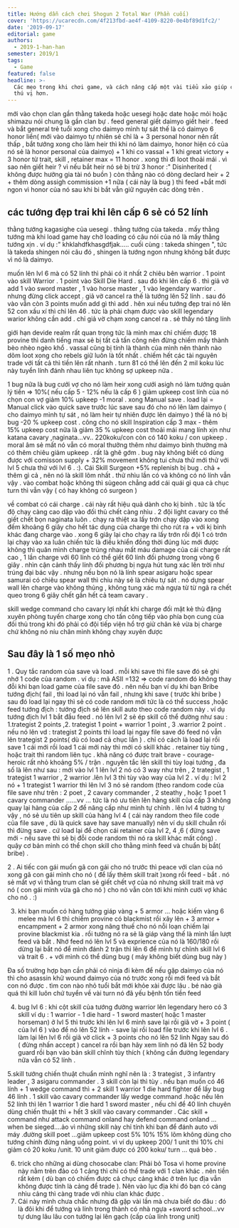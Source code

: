 ```yaml
---
title: Hướng dẫn cách chơi Shogun 2 Total War (Phần cuối)
cover: 'https://ucarecdn.com/4f213fbd-ae4f-4109-8220-0e4bf89d1fc2/'
date: '2019-09-17'
editorial: game
authors:
  - 2019-1-han-han
semester: 2019/1
tags:
  - Game
featured: false
headline: >-
  Các mẹo trong khi chơi game, và cách nâng cấp một vài tiểu xảo giúp chơi game
  thú vị hơn.
---
```

mới vào chọn clan gần thằng takeda hoặc uesegi hoặc date hoặc mỏi hoặc shimazu nói chung là gần clan bự . feed general giết daimyo giết heir . feed và bắt general trẻ tuổi xong cho daimyo mình tự sát thế là có daimyo 6 honor liền( mới vào daimyo tự nhiên sẻ chỉ là + 3 personal honor nên rất thấp , bắt tướng xong cho làm heir thì khi nó làm daimyo, honor hiện có của nó sẻ là honor personal của daimyo) + 1 khi co vassal + 1 khi great victory + 3 honor từ trait, skill , retainer max = 11 honor . xong thì đi loot thoải mái . vì sao nên giết heir ? vì nếu bắt heir nó sẻ bị trừ 3 honor :" Disinherited ( không được hưởng gia tài nó buồn ) còn thằng nào có dòng declard heir + 2 + thêm dòng assigh commission +1 nữa ( cái này là bug ) thì feed +bắt mới ngon vì honor của nó sau khi bi bắt vẫn giữ nguyên các dòng trên .

## các tướng đẹp trai khi lên cấp 6 sẻ có 52 lính

thằng tướng kagasighe của uesegi . thằng tướng của takeda . mấy thằng tướng mà khi load game hay chờ loading có câu nói của nó là mấy thằng tướng xịn . ví dụ :" khklahdfkhasgdfjak..... cuối cùng : takeda shingen ", tức là takeda shingen nói câu đó , shingen là tướng ngon nhưng không bắt được vì nó là daimyo.

muốn lên lvl 6 mà có 52 lính thì phải có it nhất 2 chiêu bên warrior . 1 point vào skill Warrior . 1 point vào Skill Die Hard . sau đó khi lên cấp 6 . thì giả vờ add 1 vào sword master , 1 vào horse master , 1 vào legendary warrior . nhưng đừng click accept . giả vờ cancel ra thế là tướng lên 52 lính . sau đó vào vẫn còn 3 points muốn add gì thì add . hên xui nếu tướng đẹp trai nó lên 52 con xấu xí thì chỉ lên 46 . tức là phải chạm được vào skill legendary warior không cần add . chỉ giả vờ chạm xong cancel ra . sẻ thấy nó tăng lính

giới hạn devide realm rất quan trọng tức là mình max chỉ chiếm được 18 provine thì danh tiếng max sẻ bị tất cả tấn công nên đừng chiếm mấy thành bèo nhèo ngèo khổ . vassal cũng bị tính là thành của mình nên thành nào dõm loot xong cho rebels giữ luôn là tốt nhất . chiếm hết các tài nguyên trade với tất cả thì tiền lên rất nhanh . turn 81 có thể lên đến 2 mil koku lúc này tuyển lính đánh nhau liên tục không sợ upkeep nữa . 

1 bug nữa là bug cưới vợ cho nó làm heir xong cưới asigh nó làm tướng quản lý tiền => 10%( nếu cấp 5 - 12% nếu là cấp 6 ) giảm upkeep cost lính của nó chọn con vợ giảm 10% upkeep -1 moral . xong Manual save . load lại = Manual click vào quick save trước lúc save sau đó cho nó lên làm daimyo ( cho daimyo mình tự sát , nó làm heir tự nhiên được lên daimyo ) thế là nó bị bug -20 % upkeep cost . công cho nó skill Inspiration cấp 3 max - thêm 15% upkeep cost nữa là giảm 35 % upkeep cost thoải mái mang lính xịn như katana cavary ,naginata...vv.. 220koku/con còn có 140 koku / con upkeep . moral âm sẻ mất nó vẫn có moral thưởng thêm như daimyo bình thường mà có thêm chiêu giảm upkeep . rất là ghê gớm . bug này không biết có dùng được với comisson supply + 32% movement không tui chưa thử mới thử với lvl 5 chưa thử với lvl 6 . :). Cái Skill Surgeon +5% replenish bị bug . chả + thêm gì cả , nên nó là skill lõm nhất . thử nhìu lần có và không có nó lính vẫn vậy . vào combat hoặc không thì sủgeon chẳng add cái quái gì qua cả chục turn thì vẫn vậy ( có hay không có surgeon )

về combat có cái charge . cái này rất hiệu quả dành cho kị binh . tức là tốc độ chạy càng cao dập vào đối thủ chết càng nhìu . 2 đội light cavary co thể giết chết bọn naginata luôn . chạy ra thiệt xa lấy trớn chạy dập vào xong đếm khoảng 6 giây cho hết tác dụng của charge thì cho rút ra + với kị binh khác đang charge vào . xong 6 giây lại cho chạy ra lấy trớn rồi đội 1 có trớn lại chạy vào xa luân chiến tức là điều khiển đồng thời đúng lúc mới được không thì quân mình charge trúng nhau mất máu damage của cái charge rất cao , 1 lần charge với 60 lính có thể giết 60 lính đối phương trong vòng 6 giây . nhìn cận cảnh thấy lính đối phương bị ngựa hút tung xác lên trời như trúng đại bác vậy . nhưng nếu bọn nó là lính spear asigaru hoặc spear samurai có chiêu spear wall thì chiu này sẻ là chiêu tự sát . nó dựng spear wall lên charge vào không thủng , không tung xác mà ngựa từ từ ngã ra chết queo trong 6 giây chết gần hết cả team cavary .

skill wedge command cho cavary lợi nhất khi charge đối mặt kẻ thù đặng xuyên phòng tuyến charge xong cho tấn công tiếp vào phía bọn cung của đối thủ trong khi đó phải có đội tiếp viện hổ trợ giử chân kẻ vừa bị charge chứ không nó níu chân mình không chạy xuyên được

## **Sau đây là 1 số mẹo nhỏ**

1 . Quy tắc random của save và load . mỗi khi save thì file save đó sẻ ghi nhớ 1 code của random . ví dụ : mã ASII =132 => code random đó không thay đỗi khi bạn load game của file save đó . nên nếu bạn ví dụ khi bạn Bribe tướng địch( fail , thì load lại nó vẫn fail , nhưng khi save ( trước khi bribe ) sau đó load lại ngay thì sẻ có code random mới tức là có thể success ,hoặc feed tướng địch : tướng địch sẻ lên skill auto theo code random này . ví dụ tướng địch lvl 1 bắt đầu feed . nó lên lvl 2 sẻ ép skill cố thể đường như sau : 1.trategist 2 points ,2. trategist 1 point + warrior 1 point , 3 .warrior 2 point . nếu nó lên vd : trategist 2 points thì load lại ngay file save đó feed nó vẫn lên trategist 2 points( dù có load cả chục lần ) . chỉ có cách là load lại rồi save 1 cái mới rồi load 1 cái mới này thì mới có skill khác . retainer tùy tùng , hoặc trait thì random liên tục . khả năng có được trait brave - courage-heroic rất nhỏ khoảng 5% / trận . nguyên tắc lên skill thì tùy loại tướng , đa số là lên như sau : mới vào lvl 1 lên lvl 2 nó có 3 way như trên , 2 trategist , 1 trategist 1 warrior , 2 warrior .lên lvl 3 thì tùy vào way của lvl 2 . ví dụ : lvl 2 nó + 1 trategist 1 warrior thì lên lvl 3 nó sẻ random (theo random code của file save như trên : 2 poet , 2 cavary commander , 2 steathy , hoặc 1 poet 1 cavary commander ......vv ... tức là nó ưu tiên lên hàng skill của cấp 3 không quay lại hàng của cấp 2 để nâng cấp như mình tự chỉnh . lên lvl 4 tương tự vậy , nó sẻ ưu tiên up skill của hàng lvl 4 ( cái này random theo file code của file save , dù là quick save hay save manually) nên ví dụ skill chuẫn rồi thì đừng save . cứ load lại để chọn cái retainer của lvl 2, 4 ,6 ( đừng save mới - nếu save thì sẻ bị đỗi code random thì nó ra skill khác mất công) . quậy cơ bản mình có thể chọn skill cho thằng mình feed và chuẩn bị bắt( bribe) .

2 . Ai tiếc con gái muốn gã con gái cho nó trước thì peace với clan của nó xong gã con gái mình cho nó ( để lấy thêm skill trait )xong rồi feed - bắt . nó sẻ mất vợ vì thằng trum clan sẻ giết chết vợ của nó nhưng skill trait mà vợ nó ( con gái mình vừa gã cho nó ) cho nó vẫn còn tới khi mình cưới vợ khác cho nó . :)

3. khi bạn muốn có hàng tướng giáp vàng + 5 armor ... hoặc kiếm vàng 6 melee mà lvl 6 thì chiếm provine có blackmist rồi xây lên + 3 armor + encampment + 2 armor xong nâng thuế cho nó nỗi loạn chiếm lại provine blackmist kia . rồi tướng nó ra sẻ là giáp vàng thế là mình lần lượt feed và bắt . Nhớ feed nó lên lvl 5 và exprience của nó là 160/180 rồi dừng lại bắt nó để mình đánh 2 trận thì lên 6 để mình tự chĩnh skill lvl 6 và trait 6 . + với mình có thể dùng bug ( máy không biết dùng bug này ) 

Đa số trường hợp bạn cần phải có ninja đi kèm để nếu gặp daimyo của nó thì cho asassin khử wound daimyo của nó trước xong rồi mới feed và bắt con nó được . tìm con nào nhỏ tuổi bắt mới khỏe xài được lâu . bé nào già quá thì kill luôn chứ tuyển về vài turn nó đã yếu bệnh tốn tiền feed

4. bug lvl 6 : khi cột skill của tướng đường warrior lên legendary hero có 3 skill ví dụ : 1 warrior - 1 die hard - 1 sword master( hoặc 1 master horseman) ở lvl 5 thì trước khi lên lvl 6 mình save lại rồi giã vờ + 3 point ( của lvl 6 ) vào để nó lên 52 lính - save lại rồi load file trước khi lên lvl 6 . làm lại lên lvl 6 rồi giã vờ click + 3 points cho nó lên 52 linh Ngay sau đó ( đừng nhấn accept ) cancel ra rồi bạn hãy xem lính nó đã lên 52 body guard rồi bạn vào bản skill chĩnh tùy thích ( không cần đường legendary nữa vẫn có 52 lính .

5.skill tướng chiến thuật chuẩn mình nghĩ nên là : 3 trategist , 3 infantry leader , 3 asigaru commander . 3 skill còn lại thì tùy . nếu bạn muốn có 46 lính + 1 wedge command thì + 2 skill 1 warrior 1 die hard fighter để lấy bug 46 lính . 1 skill vào cavary commander lấy wedge command .hoặc nếu lên 52 lính thì lên 1 warrior 1 die hard 1 sword master , nếu chỉ để 40 lính chuyên dùng chiến thuật thì + hết 3 skill vào cavary commander . Các skill + command như attack command onland hay defend command onland ... when be sieged....ảo vì những skill này chỉ tính khi bạn để đánh auto với máy .đường skill poet ...giảm upkeep cost 5% 10% 15% lõm không dùng cho tướng chính đừng nâng uổng point. vì ví dụ upkeep 200/ 1 unit thì 10% chỉ giảm có 20 koku /unit. 10 unit giảm được có 200 koku/ turn ... quá bèo .

6. trick cho những ai dùng chosocabe clan: Phải bỏ Tosa vì home provine này nằm trên đảo có 1 cảng thì chỉ có thể trade với 1 clan khác . nên tiền rất kém ( dù bạn có chiếm được cả chục cảng khác ở trên lục địa vẫn không được tính là cảng để trade ). Nên vào lục địa khi đó bạn có càng nhìu cảng thì càng trade với nhìu clan khác được .
7. Cái này mình chưa chắc nhưng đã gặp vài lần mà chưa biết do đâu : đó là đôi khi để tướng và lính trong thành có nhà ngựa +sword school...vv tự dưng lâu lâu con tướng lại lên gạch (cấp của lính trong unit)
